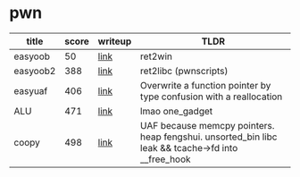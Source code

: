 # pwn

title | score | writeup | TLDR
-|-|-|-
easyoob |  50 | [link](easyoob.md) | ret2win
easyoob2| 388 | [link](easyoob2.md) | ret2libc (pwnscripts)
easyuaf | 406 | [link](easyuaf.md) | Overwrite a function pointer by type confusion with a reallocation
ALU     | 471 | [link](ALU.md) | lmao one_gadget
coopy   | 498 | [link](coopy.md) | UAF because memcpy pointers. heap fengshui. unsorted_bin libc leak && tcache->fd into __free_hook

